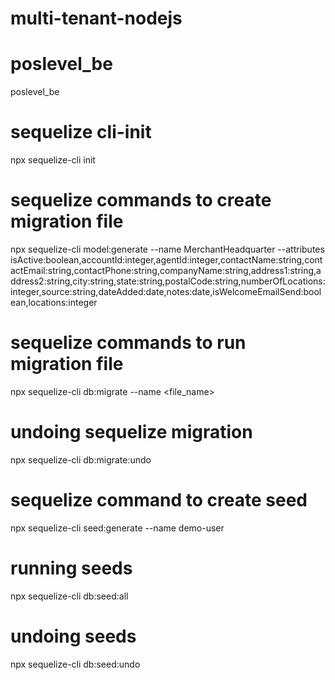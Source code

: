 # multi-tenant-nodejs

# poslevel_be
poslevel_be

# sequelize cli-init
npx sequelize-cli init

# sequelize commands to create migration file
npx sequelize-cli model:generate --name MerchantHeadquarter --attributes isActive:boolean,accountId:integer,agentId:integer,contactName:string,contactEmail:string,contactPhone:string,companyName:string,address1:string,address2:string,city:string,state:string,postalCode:string,numberOfLocations:integer,source:string,dateAdded:date,notes:date,isWelcomeEmailSend:boolean,locations:integer

# sequelize commands to run migration file
npx sequelize-cli db:migrate --name <file_name>

# undoing sequelize migration
npx sequelize-cli db:migrate:undo

# sequelize command to create seed 
npx sequelize-cli seed:generate --name demo-user

<!-- This command will create a seed file in seeders folder. File name will look something like XXXXXXXXXXXXXX-demo-user.js. It follows the same up / down semantics as the migration files. -->

# running seeds
npx sequelize-cli db:seed:all

# undoing seeds
npx sequelize-cli db:seed:undo
